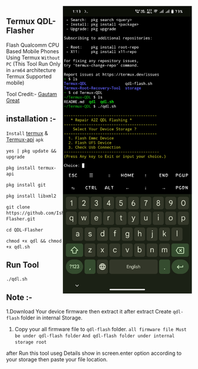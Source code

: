 <img align="right" src="qdl.jpg" width="350" alt="QDL Flasher">


## Termux QDL-Flasher
Flash Qualcomm CPU Based Mobile Phones Using Termux ```Without PC```
(This Tool Run Only in ```arm64``` architecture Termux Supported mobile)

Tool Credit:- [Gautam Great](https://github.com/GautamGreat)

## installation :- 

```Install``` [termux](https://f-droid.org/repo/com.termux_118.apk) & [Termux-api](https://f-droid.org/repo/com.termux.api_51.apk) ```apk```
```console
yes | pkg update && upgrade
```
```console
pkg install termux-api
```
```console
pkg install git
```
```console
pkg install libxml2
```
```console
git clone https://github.com/Ishu43642/QDL-Flasher.git
```
```console
cd QDL-Flasher
```
```console
chmod +x qdl && chmod +x qdl.sh
```

## Run Tool
```console
./qdl.sh
```


## Note :-
1.Download Your device firmware then extract it after extract Create ```qdl-flash``` folder in internal Storage.

1. Copy your all firmware file to ```qdl-flash``` folder.
```all firmware file Must be under qdl-flash folder```
```And qdl-flash folder under internal storage root```

after Run this tool useg Details show in screen.enter option according to your storage then paste your file location.

